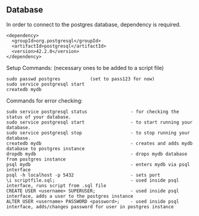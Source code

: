 ## Database

In order to connect to the postgres database, dependency is required.

    <dependency>
      <groupId>org.postgresql</groupId>
      <artifactId>postgresql</artifactId>
      <version>42.2.0</version>
    </dependency> 

Setup Commands: (necessary ones to be added to a script file)

```
sudo passwd postgres           (set to pass123 for now)
sudo service postgresql start
createdb mydb

```

Commands for error checking:

```
sudo service postgresql status                - for checking the status of your database.
sudo service postgresql start                 - to start running your database.
sudo service postgresql stop                  - to stop running your database.
createdb mydb                                 - creates and adds mydb database to postgres instance
dropdb mydb                                   - drops mydb database from postgres instance
psql mydb                                     - enters mydb via psql interface
psql -h localhost -p 5432                     - sets port
\i scriptfile.sql;                            - used inside psql interface, runs script from .sql file
CREATE USER <username> SUPERUSER;             - used inside psql interface, adds a user to the postgres instance
ALTER USER <username> PASSWORD <password>;    - used inside psql interface, adds/changes password for user in postgres instance
```